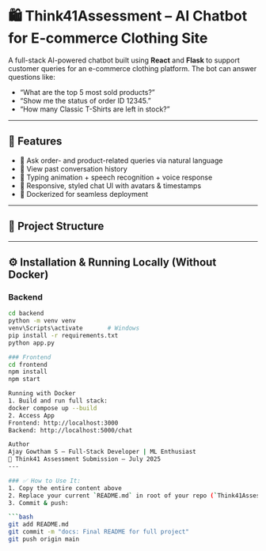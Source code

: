 # 🛍️ Think41Assessment – AI Chatbot for E-commerce Clothing Site

A full-stack AI-powered chatbot built using **React** and **Flask** to support customer queries for an e-commerce clothing platform. The bot can answer questions like:

- “What are the top 5 most sold products?”
- “Show me the status of order ID 12345.”
- “How many Classic T-Shirts are left in stock?”

---

## 🚀 Features

- 🔹 Ask order- and product-related queries via natural language
- 🔹 View past conversation history
- 🔹 Typing animation + speech recognition + voice response
- 🔹 Responsive, styled chat UI with avatars & timestamps
- 🔹 Dockerized for seamless deployment

---

## 🧠 Project Structure


---

## ⚙️ Installation & Running Locally (Without Docker)

### Backend
```bash
cd backend
python -m venv venv
venv\Scripts\activate       # Windows
pip install -r requirements.txt
python app.py

### Frontend
cd frontend
npm install
npm start

Running with Docker
1. Build and run full stack:
docker compose up --build
2. Access App
Frontend: http://localhost:3000
Backend: http://localhost:5000/chat

Author
Ajay Gowtham S – Full-Stack Developer | ML Enthusiast
💼 Think41 Assessment Submission – July 2025
---

### ✅ How to Use It:
1. Copy the entire content above
2. Replace your current `README.md` in root of your repo (`Think41Assessment/`)
3. Commit & push:

```bash
git add README.md
git commit -m "docs: Final README for full project"
git push origin main


